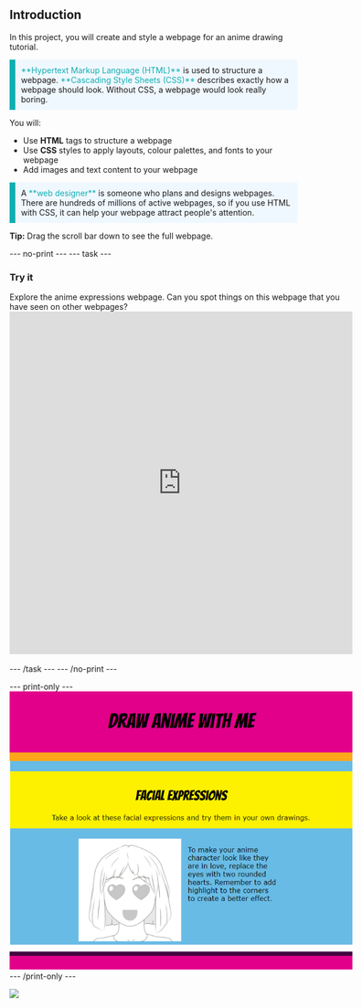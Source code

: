## Introduction

In this project, you will create and style a webpage for an anime drawing tutorial. 

<p style="border-left: solid; border-width:10px; border-color: #0faeb0; background-color: aliceblue; padding: 10px;">
<span style="color: #0faeb0">**Hypertext Markup Language (HTML)**</span> is used to structure a webpage. <span style="color: #0faeb0">**Cascading Style Sheets (CSS)**</span> describes exactly how a webpage should look. Without CSS, a webpage would look really boring.
</p>

You will:
+ Use **HTML** tags to structure a webpage
+ Use **CSS** styles to apply layouts, colour palettes, and fonts to your webpage
+ Add images and text content to your webpage

<p style="border-left: solid; border-width:10px; border-color: #0faeb0; background-color: aliceblue; padding: 10px;">
A <span style="color: #0faeb0">**web designer**</span> is someone who plans and designs webpages. There are hundreds of millions of active webpages, so if you use HTML with CSS, it can help your webpage attract people's attention. 
</p>

**Tip:** Drag the scroll bar down to see the full webpage. 

--- no-print ---
--- task ---
### Try it
<div style="display: flex; flex-wrap: wrap">
<div style="flex-basis: 175px; flex-grow: 1">  
Explore the anime expressions webpage. Can you spot things on this webpage that you have seen on other webpages?

<iframe src="https://editor.raspberrypi.org/en/embed/viewer/anime-expressions-example" width="600" height="600" frameborder="0" marginwidth="0" marginheight="0" allowfullscreen> </iframe>


--- /task ---
--- /no-print ---

--- print-only ---
![Completed project](images/solution.PNG)
--- /print-only ---

![](http://code.org/api/hour/begin_coderdojo_anime.png)


